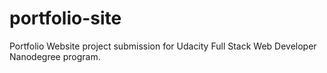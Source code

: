 # portfolio-site
Portfolio Website project submission for Udacity Full Stack Web Developer Nanodegree program.
